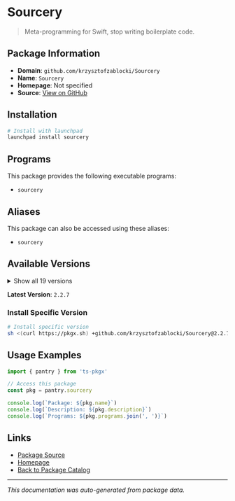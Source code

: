 # Sourcery

> Meta-programming for Swift, stop writing boilerplate code.

## Package Information

- **Domain**: `github.com/krzysztofzablocki/Sourcery`
- **Name**: `Sourcery`
- **Homepage**: Not specified
- **Source**: [View on GitHub](https://github.com/pkgxdev/pantry/tree/main/projects/github.com/krzysztofzablocki/Sourcery/package.yml)

## Installation

```bash
# Install with launchpad
launchpad install sourcery
```

## Programs

This package provides the following executable programs:

- `sourcery`

## Aliases

This package can also be accessed using these aliases:

- `sourcery`

## Available Versions

<details>
<summary>Show all 19 versions</summary>

- `2.2.7`, `2.2.6`, `2.2.5`, `2.2.4`, `2.2.3`
- `2.2.2`, `2.2.1`, `2.2.0`, `2.1.8`, `2.1.7`
- `2.1.6`, `2.1.5`, `2.1.4`, `2.1.3`, `2.1.2`
- `2.1.1`, `2.1.0`, `2.0.3`, `2.0.2`

</details>

**Latest Version**: `2.2.7`

### Install Specific Version

```bash
# Install specific version
sh <(curl https://pkgx.sh) +github.com/krzysztofzablocki/Sourcery@2.2.7 -- $SHELL -i
```

## Usage Examples

```typescript
import { pantry } from 'ts-pkgx'

// Access this package
const pkg = pantry.sourcery

console.log(`Package: ${pkg.name}`)
console.log(`Description: ${pkg.description}`)
console.log(`Programs: ${pkg.programs.join(', ')}`)
```

## Links

- [Package Source](https://github.com/pkgxdev/pantry/tree/main/projects/github.com/krzysztofzablocki/Sourcery/package.yml)
- [Homepage](#)
- [Back to Package Catalog](../package-catalog.md)

---

*This documentation was auto-generated from package data.*
